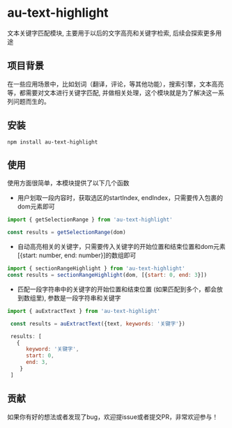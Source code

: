 # au-text-highlight
文本关键字匹配模块, 主要用于以后的文字高亮和关键字检索, 后续会探索更多用途

## 项目背景
在一些应用场景中，比如划词（翻译，评论，等其他功能），搜索引擎，文本高亮等，都需要对文本进行关键字匹配, 并做相关处理，这个模块就是为了解决这一系列问题而生的。

## 安装
```shell
npm install au-text-highlight
```

## 使用
使用方面很简单，本模块提供了以下几个函数

- 用户划取一段内容时，获取选区的startIndex, endIndex，只需要传入包裹的dom元素即可
```javascript
import { getSelectionRange } from 'au-text-highlight'

const results = getSelectionRange(dom)
```

- 自动高亮相关的关键字，只需要传入关键字的开始位置和结束位置和dom元素[{start: number, end: number}]的数组即可
```javascript
import { sectionRangeHighlight } from 'au-text-highlight'
const results = sectionRangeHighlight(dom, [{start: 0, end: 3}])
```

- 匹配一段字符串中的关键字的开始位置和结束位置 (如果匹配到多个，都会放到数组里), 参数是一段字符串和关键字
```javascript
import { auExtractText } from 'au-text-highlight'

 const results = auExtractText({text, keywords: '关键字'})

 results: [
   {
      keyword: '关键字',
      start: 0,
      end: 3,
    }
 ]
```

## 贡献
如果你有好的想法或者发现了bug，欢迎提issue或者提交PR，非常欢迎参与！